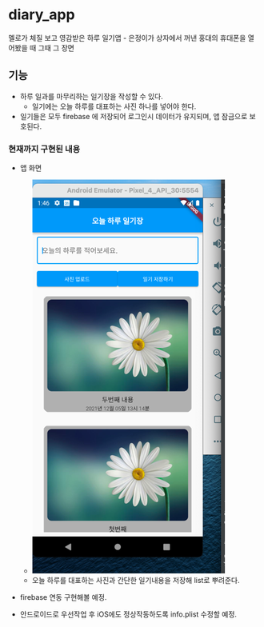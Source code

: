 # diary_app

멜로가 체질 보고 영감받은 하루 일기앱
    -   은정이가 상자에서 꺼낸 홍대의 휴대폰을 열어봤을 때 그때 그 장면

## 기능
-   하루 일과를 마무리하는 일기장을 작성할 수 있다.
    -   일기에는 오늘 하루를 대표하는 사진 하나를 넣어야 한다.
-   일기들은 모두 firebase 에 저장되어 로그인시 데이터가 유지되며, 앱 잠금으로 보호된다.

### 현재까지 구현된 내용
-   앱 화면
    -   ![img.png](img.png)
    -   오늘 하루를 대표하는 사진과 간단한 일기내용을 저장해 list로 뿌려준다.
    
-   firebase 연동 구현해볼 예정.
-   안드로이드로 우선작업 후 iOS에도 정상작동하도록 info.plist 수정할 예정.